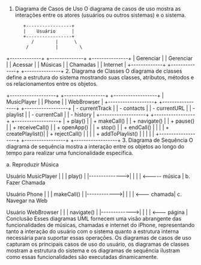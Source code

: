 1. Diagrama de Casos de Uso
O diagrama de casos de uso mostra as interações entre os atores (usuários ou outros sistemas) e o sistema.

          +-----------------+
          |    Usuário      |
          +-----------------+
             /        |      \
           /          |        \
 +-------------+  +--------------+  +---------------+
 | Gerenciar   |  | Gerenciar    |  | Acessar       |
 | Músicas     |  | Chamadas     |  | Internet      |
 +-------------+  +--------------+  +---------------+
2. Diagrama de Classes
O diagrama de classes define a estrutura do sistema mostrando suas classes, atributos, métodos e os relacionamentos entre os objetos.

+-------------------+           +-----------------+           +------------------+
|   MusicPlayer     |           |      Phone      |           |    WebBrowser    |
+-------------------+           +-----------------+           +------------------+
| - currentTrack    |           | - contacts      |           | - currentURL     |
| - playlist        |           | - currentCall   |           | - history        |
+-------------------+           +-----------------+           +------------------+
| + play()          |           | + makeCall()    |           | + navigate()     |
| + pause()         |           | + receiveCall() |           | + openApp()      |
| + stop()          |           | + endCall()     |           |                  |
| + createPlaylist()|           | + rejectCall()  |           |                  |
| + addToPlaylist() |           |                 |           |                  |
+-------------------+           +-----------------+           +------------------+
3. Diagrama de Sequência
O diagrama de sequência mostra a interação entre os objetos ao longo do tempo para realizar uma funcionalidade específica.

a. Reproduzir Música

Usuário       MusicPlayer
   |               |
   |    play()     | 
   |-------------->|
   |               |
   | <----- música |
b. Fazer Chamada

Usuário       Phone
   |             |
   | makeCall()  |
   |------------>|
   |             |
   | <--- chamada|
c. Navegar na Web

Usuário       WebBrowser
   |              |
   |  navigate()  |
   |------------->|
   |              |
   | <--- página  |
Conclusão
Esses diagramas UML fornecem uma visão abrangente das funcionalidades de músicas, chamadas e internet do iPhone, representando tanto a interação do usuário com o sistema quanto a estrutura interna necessária para suportar essas operações. Os diagramas de casos de uso capturam os principais casos de uso do usuário, os diagramas de classes mostram a estrutura do sistema e os diagramas de sequência ilustram como essas funcionalidades são executadas dinamicamente.